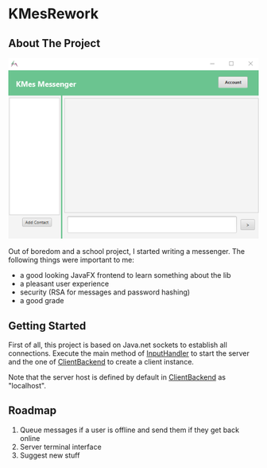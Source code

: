 # KMesRework

<!-- ABOUT THE PROJECT -->
## About The Project

![Messenger Home Screen](/src/main/resources/images/homescreen.png?raw=true)

Out of boredom and a school project, I started writing a messenger.
The following things were important to me:

* a good looking JavaFX frontend to learn something about the lib 
* a pleasant user experience
* security (RSA for messages and password hashing)
* a good grade

<!-- GETTING STARTED -->
## Getting Started

First of all, this project is based on Java.net sockets to establish all connections. Execute the main method of [InputHandler](src/main/java/server/InputHandler.java) to start the server and the one of [ClientBackend](src/main/java/client/ClientBackend.java) to create a client instance.

Note that the server host is defined by default in [ClientBackend](src/main/java/client/ClientBackend.java) as "localhost".

<!-- Roadmap -->
## Roadmap

1. Queue messages if a user is offline and send them if they get back online
2. Server terminal interface
3. Suggest new stuff
